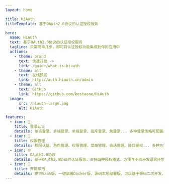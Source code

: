 ```yaml
---
layout: home

title: HiAuth
titleTemplate: 基于OAuth2.0协议的认证授权服务

hero:
  name: HiAuth
  text: 基于OAuth2.0协议的认证授权服务
  tagline: 只需简单几步，即可将认证授权功能集成到你的应用中
  actions:
    - theme: brand
      text: 快速开始 ->
      link: /guide/what-is-hiauth
    - theme: alt
      text: 在线预览
      link: http://auth.hiauth.cn/admin
    - theme: alt
      text: GitHub
      link: https://github.com/bestaone/HiAuth
  image:
      src: /hiauth-large.png
      alt: HiAuth

features:
  - icon: 📝
    title: 登录认证
    details: 单点登录、多端登录、单端登录、互斥登录、免登录... 多种登录策略可配置。
  - icon: 🔐
    title: 权限管理
    details: 权限认证、角色管理、权限管理、菜单管理、会话管理、接口鉴权... 多种方案灵活鉴权。
  - icon: 🌐
    title: OAuth2.0协议
    details: 基于OAuth2.0协议的认证服务，支持四种授权模式，方便与不同开发语言环境对接。
  - icon: 🚀
    title: 开箱即用
    details: 提供SaaS版、一键部署Docker版、源码本地部署版，可以基于源码二次开发，免费、开源。
---
```

